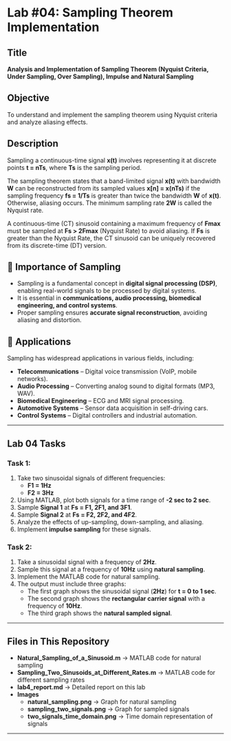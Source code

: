 # Lab #04: Sampling Theorem Implementation

## Title
**Analysis and Implementation of Sampling Theorem (Nyquist Criteria, Under Sampling, Over Sampling), Impulse and Natural Sampling**

## Objective
To understand and implement the sampling theorem using Nyquist criteria and analyze aliasing effects. 

## Description
Sampling a continuous-time signal **x(t)** involves representing it at discrete points **t = nTs**, where **Ts** is the sampling period. 

The sampling theorem states that a band-limited signal **x(t)** with bandwidth **W** can be reconstructed from its sampled values **x[n] = x(nTs)** if the sampling frequency **fs = 1/Ts** is greater than twice the bandwidth **W** of **x(t)**. Otherwise, aliasing occurs. The minimum sampling rate **2W** is called the Nyquist rate. 

A continuous-time (CT) sinusoid containing a maximum frequency of **Fmax** must be sampled at **Fs > 2Fmax** (Nyquist Rate) to avoid aliasing. If **Fs** is greater than the Nyquist Rate, the CT sinusoid can be uniquely recovered from its discrete-time (DT) version.

## 🌟 Importance of Sampling  
- Sampling is a fundamental concept in **digital signal processing (DSP)**, enabling real-world signals to be processed by digital systems. 
- It is essential in **communications, audio processing, biomedical engineering, and control systems**.  
- Proper sampling ensures **accurate signal reconstruction**, avoiding aliasing and distortion.

## 🔧 Applications  
Sampling has widespread applications in various fields, including:  
- **Telecommunications** – Digital voice transmission (VoIP, mobile networks).  
- **Audio Processing** – Converting analog sound to digital formats (MP3, WAV).  
- **Biomedical Engineering** – ECG and MRI signal processing.  
- **Automotive Systems** – Sensor data acquisition in self-driving cars.  
- **Control Systems** – Digital controllers and industrial automation.  
---


## Lab 04 Tasks

### Task 1:
1. Take two sinusoidal signals of different frequencies:
   - **F1 = 1Hz**
   - **F2 = 3Hz**
2. Using MATLAB, plot both signals for a time range of **-2 sec to 2 sec**.
3. Sample **Signal 1** at **Fs = F1, 2F1, and 3F1**.
4. Sample **Signal 2** at **Fs = F2, 2F2, and 4F2**.
5. Analyze the effects of up-sampling, down-sampling, and aliasing.
6. Implement **impulse sampling** for these signals.

### Task 2:
1. Take a sinusoidal signal with a frequency of **2Hz**.
2. Sample this signal at a frequency of **10Hz** using **natural sampling**.
3. Implement the MATLAB code for natural sampling.
4. The output must include three graphs:
   - The first graph shows the sinusoidal signal (**2Hz**) for **t = 0 to 1 sec**.
   - The second graph shows the **rectangular carrier signal** with a frequency of **10Hz**.
   - The third graph shows the **natural sampled signal**.

---

## Files in This Repository
- **Natural_Sampling_of_a_Sinusoid.m** → MATLAB code for natural sampling
- **Sampling_Two_Sinusoids_at_Different_Rates.m** → MATLAB code for different sampling rates
- **lab4_report.md** → Detailed report on this lab
- **Images**
  - **natural_sampling.png** → Graph for natural sampling
  - **sampling_two_signals.png** → Graph for sampled signals
  - **two_signals_time_domain.png** → Time domain representation of signals

---



